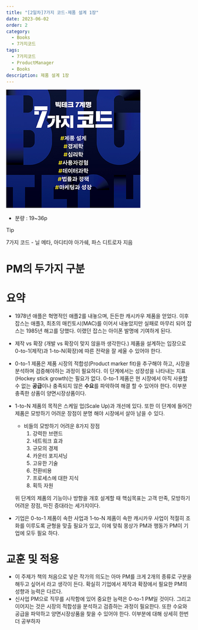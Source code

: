 ```yaml
---
title: "[2일차]7가지 코드-제품 설계 1장"
date: 2023-06-02
order: 2
category:
  - Books
  - 7가지코드
tags:
  - 7가지코드
  - ProductManager
  - Books
description: 제품 설계 1장
---
```


![표지](./7code_img/Untitled.png)
- 분량 : 19~36p

>[!tip]
>7가지 코드 - 닐 메타, 아디티야 아가쉐, 파스 디트로자 지음

# PM의 두가지 구분

# 요약

- 1978년 애플은 혁명적인 애플2를 내놓으며, 든든한 캐시카우 제품을 얻었다. 이후 잡스는 애플3, 최초의 매킨토시(MAC)를 이어서 내놓았지만 실패로 마무리 되어 잡스는 1985년 해고를 당했다. 이랬던 잡스는 아이폰 발명에 기여하게 된다.
- 제작 vs 확장 (개발 vs 확장이 맞지 않을까 생각한다.)
제품을 설계하는 입장으로 0-to-1(제작)과 1-to-N(확장)에 따른 전략을 잘 세울 수 있어야 한다.
- 0-to-1 제품은 제품 시장의 적합성(Product marker fit)을 추구해야 하고, 시장을 분석하며 검증해야하는 과정이 필요하다. 이 단계에서는 성장성을 나타내는 지표(Hockey stick growth)는 필요가 없다.
0-to-1 제품은 현 시장에서 아직 사용할 수 없는 **공급**이나 충족되지 않은 **수요**를 파악하여 해결 할 수 있어야 한다. 이부분 충족한 상품이 양면시장상품이다.
- 1-to-N 제품의 목적은 스케일 업(Scale Up)과 개선에 있다. 또한 이 단계에 들어간 제품은 모방하기 어려운 장점이 분명 해야 시장에서 살아 남을 수 있다.
    - 비들의 모방하기 어려운 8가지 장점
        1. 강력한 브랜드
        2. 네트워크 효과
        3. 규모의 경제
        4. 카운터 포지셔닝
        5. 고유한 기술
        6. 전환비용
        7. 프로세스에 대한 지식
        8. 획득 자원
    
    위 단계의 제품의 기능이나 방향을 개호 설계할 때 핵심목표는 고객 만족, 모방하기 어려운 장점, 마진 증대라는 세가지이다.
    
- 기업은 0-to-1 제품이 속한 사업과 1-to-N 제품이 속한 캐시카우 사업이 적절히 조화를 이루도록 균형을 맞출 필요가 있고, 이에 맞춰 몽상가 PM과 행동가 PM이 기업에 모두 필요 하다.

# 교훈 및 적용

- 이 주제가 책의 처음으로 넣은 작가의 의도는 아마 PM를 크게 2개의 종류로 구분을 해두고 싶어서 라고 생각이 든다. 확실히 기업에서 제작과 확장에서 필요한 PM의 성향과 능력은 다르다.
- 신사업 PM으로 직무를 시작함에 있어 중요한 능력은 0-to-1 PM일 것이다. 그리고 이어지는 것은 시장의 적합성을 분석하고 검증하는 과정이 필요한다. 또한 수요와 공급을 파악하고 양면시장상품을 찾을 수 있어야 한다. 이부분에 대해 상세히 한번더 공부하자